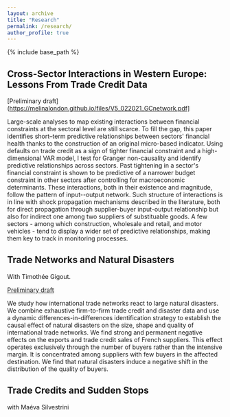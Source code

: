 ```yaml
---
layout: archive
title: "Research"
permalink: /research/
author_profile: true
---
```


{% include base_path %}

## Cross-Sector Interactions in Western Europe: Lessons From Trade Credit Data ##

[Preliminary draft](https://melinalondon.github.io/files/V5_022021_GCnetwork.pdf]

Large-scale analyses to map existing interactions between financial constraints at the sectoral level are still scarce. To fill the gap, this paper identifies short–term predictive relationships between sectors' financial health thanks to the construction of an original micro-based indicator. Using defaults on trade credit as a sign of tighter financial constraint and a high-dimensional VAR model, I test for Granger non-causality and identify predictive relationships across sectors. Past tightening in a sector's financial constraint is shown to be predictive of a narrower budget constraint in other sectors after controlling for macroeconomic determinants. These interactions, both in their existence and magnitude, follow the pattern of input--output network. Such structure of interactions is in line with shock propagation mechanisms described in the literature, both for direct propagation through supplier-buyer input-output relationship but also for indirect one among two suppliers of substituable goods. A few sectors - among which construction, wholesale and retail, and motor vehicles - tend to display a wider set of predictive relationships, making them key to track in monitoring processes.

## Trade Networks and Natural Disasters ##

With Timothée Gigout.

[Preliminary draft](https://melinalondon.github.io/files/Gigout_London_20210304.pdf)

We study how international trade networks react to large natural disasters. We combine exhaustive firm-to-firm trade credit and disaster data and use a dynamic differences-in-differences identification strategy to establish the causal effect of natural disasters on the size, shape and quality of international trade networks. We find strong and permanent negative effects on the exports and trade credit sales of French suppliers. This effect operates exclusively through the number of buyers rather than the intensive margin. It is concentrated among suppliers with few buyers in the affected destination. We find that natural disasters induce a negative shift in the distribution of the quality of buyers. 

## Trade Credits and Sudden Stops ##

with Maéva Silvestrini

